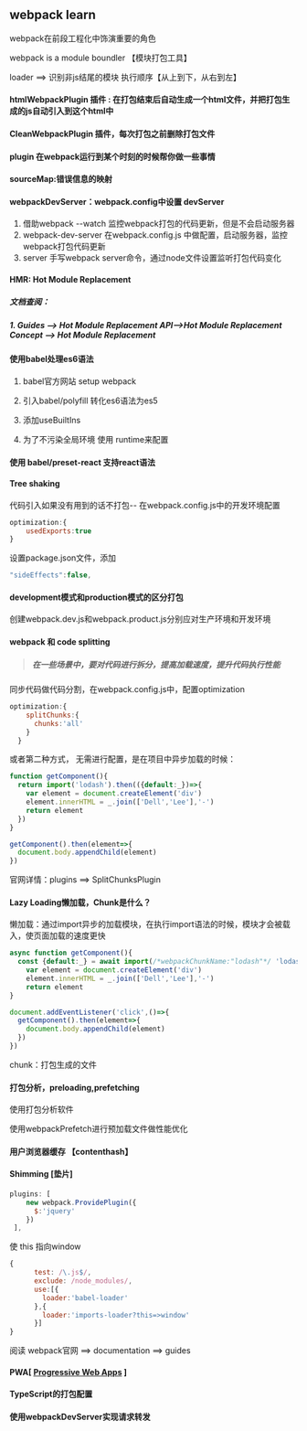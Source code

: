 ## webpack learn
webpack在前段工程化中饰演重要的角色

webpack is a module boundler  【模块打包工具】

loader ==> 识别非js结尾的模块  执行顺序【从上到下，从右到左】

#### htmlWebpackPlugin 插件 : 在打包结束后自动生成一个html文件，并把打包生成的js自动引入到这个html中

#### CleanWebpackPlugin 插件，每次打包之前删除打包文件

#### plugin   在webpack运行到某个时刻的时候帮你做一些事情

#### sourceMap:错误信息的映射

#### webpackDevServer：webpack.config中设置 devServer

1. 借助webpack --watch 监控webpack打包的代码更新，但是不会启动服务器
2. webpack-dev-server 在webpack.config.js 中做配置，启动服务器，监控webpack打包代码更新
3. server 手写webpack server命令，通过node文件设置监听打包代码变化

#### HMR: Hot Module Replacement 

##### 文档查阅：

##### 1. Guides --> Hot Module Replacement   API-->Hot Module Replacement  Concept --> Hot Module Replacement

#### 使用babel处理es6语法

1. babel官方网站 setup webpack 

2. 引入babel/polyfill 转化es6语法为es5

3. 添加useBuiltIns

4. 为了不污染全局环境 使用 runtime来配置

#### 使用 babel/preset-react 支持react语法

#### Tree shaking 

代码引入如果没有用到的话不打包-- 在webpack.config.js中的开发环境配置

```js
optimization:{
    usedExports:true 
}
```

设置package.json文件，添加

```js
"sideEffects":false,
```

#### development模式和production模式的区分打包

创建webpack.dev.js和webpack.product.js分别应对生产环境和开发环境

#### webpack 和 code  splitting

> ##### 在一些场景中，要对代码进行拆分，提高加载速度，提升代码执行性能

同步代码做代码分割，在webpack.config.js中，配置optimization

```js
optimization:{
    splitChunks:{
      chunks:'all'
    }
  }
```

或者第二种方式， 无需进行配置，是在项目中异步加载的时候：

```js
function getComponent(){
  return import('lodash').then(({default:_})=>{
    var element = document.createElement('div')
    element.innerHTML = _.join(['Dell','Lee'],'-')
    return element
  })
}

getComponent().then(element=>{
  document.body.appendChild(element)
})
```

官网详情：plugins ==> SplitChunksPlugin

#### Lazy Loading懒加载，Chunk是什么？

懒加载：通过import异步的加载模块，在执行import语法的时候，模块才会被载入，使页面加载的速度更快

```js
async function getComponent(){
  const {default:_} = await import(/*webpackChunkName:"lodash"*/ 'lodash');
    var element = document.createElement('div')
    element.innerHTML = _.join(['Dell','Lee'],'-')
    return element
}

document.addEventListener('click',()=>{
  getComponent().then(element=>{
    document.body.appendChild(element)
  })
})
```

chunk：打包生成的文件

#### 打包分析，preloading,prefetching

使用打包分析软件

使用webpackPrefetch进行预加载文件做性能优化

#### 用户浏览器缓存 【contenthash】

#### Shimming [垫片]

```js
plugins: [
    new webpack.ProvidePlugin({
      $:'jquery'
    })
 ],
```

使 this 指向window

```js
{ 
      test: /\.js$/, 
      exclude: /node_modules/, 
      use:[{
        loader:'babel-loader'
      },{
        loader:'imports-loader?this=>window'
      }]
}
```

阅读 webpack官网  ==> documentation ==> guides



#### PWA[ [Progressive Web Apps](https://developers.google.com/web/progressive-web-apps) ]

#### TypeScript的打包配置

#### 使用webpackDevServer实现请求转发



















